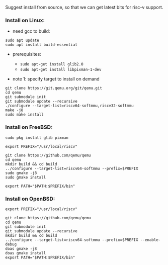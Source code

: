 Suggest install from source, so that we can get latest bits for risc-v support.

### Install on Linux:
- need gcc to build:
```
sudo apt update
sudo apt install build-essential
```

- prerequisites:
  - `sudo apt-get install glib2.0`
  - `sudo apt-get install libpixman-1-dev`

- note 1: specify target to install on demand
```
git clone https://git.qemu.org/git/qemu.git
cd qemu
git submodule init
git submodule update --recursive
./configure --target-list=riscv64-softmmu,riscv32-softmmu
make -j8
sudo make install
```

### Install on FreeBSD:
```
sudo pkg install glib pixman

export PREFIX="/usr/local/riscv"

git clone https://github.com/qemu/qemu
cd qemu
mkdir build && cd build
../configure --target-list=riscv64-softmmu --prefix=$PREFIX
sudo gmake -j8
sudo gmake install

export PATH="$PATH:$PREFIX/bin"
```

### Install on OpenBSD:
```
export PREFIX="/usr/local/riscv"

git clone https://github.com/qemu/qemu
cd qemu
git submodule init
git submodule update --recursive
mkdir build && cd build
../configure --target-list=riscv64-softmmu --prefix=$PREFIX --enable-debug
doas gmake -j8
doas gmake install
export PATH="$PATH:$PREFIX/bin"
```
